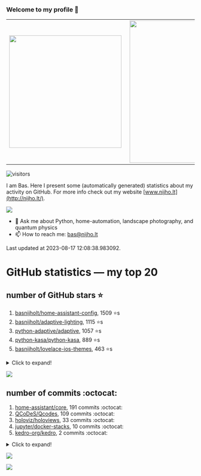 ### Welcome to my profile 👋

<center>
  <table>
    <tr>
        <td><img width="300px" align="left" src="https://github-readme-stats.vercel.app/api/top-langs/?username=basnijholt&hide=TeX,Jupyter%20Notebook&layout=compact&theme=radical" /></td>
        <td><img align='right' src="https://github-readme-stats.vercel.app/api?username=basnijholt&show_icons=true&theme=radical" width="380"></td>
    </tr>
  </table>
</center>

![visitors](https://visitor-badge.glitch.me/badge?page_id=basnijholt.visitor-badge)

I am Bas. Here I present some (automatically generated) statistics about my activity on GitHub. For more info check out my website [www.nijho.lt](http://nijho.lt/).

![](https://www.nijho.lt/authors/admin/avatar_hu9e60e4b9bc120dfb6a666009f2878da6_182107_250x250_fill_q90_lanczos_center.jpg)

- 💬 Ask me about Python, home-automation, landscape photography, and quantum physics
- 📫 How to reach me: bas@nijho.lt

Last updated at 2023-08-17 12:08:38.983092.

# GitHub statistics — my top 20

## number of GitHub stars ⭐️

1. [basnijholt/home-assistant-config](https://github.com/basnijholt/home-assistant-config/), 1509 ⭐️s
2. [basnijholt/adaptive-lighting](https://github.com/basnijholt/adaptive-lighting/), 1115 ⭐️s
3. [python-adaptive/adaptive](https://github.com/python-adaptive/adaptive/), 1057 ⭐️s
4. [python-kasa/python-kasa](https://github.com/python-kasa/python-kasa/), 889 ⭐️s
5. [basnijholt/lovelace-ios-themes](https://github.com/basnijholt/lovelace-ios-themes/), 463 ⭐️s
<details><summary>Click to expand!</summary>

6. [basnijholt/lovelace-ios-dark-mode-theme](https://github.com/basnijholt/lovelace-ios-dark-mode-theme/), 422 ⭐️s
7. [basnijholt/miflora](https://github.com/basnijholt/miflora/), 358 ⭐️s
8. [basnijholt/rsync-time-machine.py](https://github.com/basnijholt/rsync-time-machine.py/), 336 ⭐️s
9. [topocm/topocm_content](https://github.com/topocm/topocm_content/), 245 ⭐️s
10. [basnijholt/home-assistant-streamdeck-yaml](https://github.com/basnijholt/home-assistant-streamdeck-yaml/), 132 ⭐️s
11. [basnijholt/home-assistant-macbook-touch-bar](https://github.com/basnijholt/home-assistant-macbook-touch-bar/), 92 ⭐️s
12. [kwant-project/kwant](https://github.com/kwant-project/kwant/), 76 ⭐️s
13. [basnijholt/markdown-code-runner](https://github.com/basnijholt/markdown-code-runner/), 73 ⭐️s
14. [basnijholt/home-assistant-streamdeck-yaml-addon](https://github.com/basnijholt/home-assistant-streamdeck-yaml-addon/), 47 ⭐️s
15. [basnijholt/aiokef](https://github.com/basnijholt/aiokef/), 32 ⭐️s
16. [basnijholt/thesis-cover](https://github.com/basnijholt/thesis-cover/), 26 ⭐️s
17. [basnijholt/instacron](https://github.com/basnijholt/instacron/), 20 ⭐️s
18. [basnijholt/adaptive-scheduler](https://github.com/basnijholt/adaptive-scheduler/), 17 ⭐️s
19. [basnijholt/addon-otmonitor](https://github.com/basnijholt/addon-otmonitor/), 15 ⭐️s
20. [kwant-project/kwant-tutorial-2016](https://github.com/kwant-project/kwant-tutorial-2016/), 13 ⭐️s

</details>

![](https://github.com/basnijholt/basnijholt/raw/main/stars_over_time.png)

## number of commits :octocat:

1. [home-assistant/core](https://github.com/home-assistant/core/), 191 commits :octocat:
2. [QCoDeS/Qcodes](https://github.com/QCoDeS/Qcodes/), 109 commits :octocat:
3. [holoviz/holoviews](https://github.com/holoviz/holoviews/), 33 commits :octocat:
4. [jupyter/docker-stacks](https://github.com/jupyter/docker-stacks/), 10 commits :octocat:
5. [kedro-org/kedro](https://github.com/kedro-org/kedro/), 2 commits :octocat:
<details><summary>Click to expand!</summary>

6. [holoviz/panel](https://github.com/holoviz/panel/), 1 commits :octocat:
7. [python3statement/python3statement.github.io](https://github.com/python3statement/python3statement.github.io/), 0 commits :octocat:
8. [Juvawa/HomeAssistant9292OvApiSensor](https://github.com/Juvawa/HomeAssistant9292OvApiSensor/), 0 commits :octocat:
9. [hacs/documentation](https://github.com/hacs/documentation/), 0 commits :octocat:
10. [stuertz/pybunqexport](https://github.com/stuertz/pybunqexport/), 0 commits :octocat:
11. [adshao/go-binance](https://github.com/adshao/go-binance/), 0 commits :octocat:
12. [dfm/emcee](https://github.com/dfm/emcee/), 0 commits :octocat:
13. [itstorque/jekyll-shell-theme](https://github.com/itstorque/jekyll-shell-theme/), 0 commits :octocat:
14. [mikeshultz/ledger-eth-lib](https://github.com/mikeshultz/ledger-eth-lib/), 0 commits :octocat:
15. [Textualize/rich](https://github.com/Textualize/rich/), 0 commits :octocat:
16. [TribuneX/home_assistant](https://github.com/TribuneX/home_assistant/), 0 commits :octocat:
17. [benfred/py-spy](https://github.com/benfred/py-spy/), 0 commits :octocat:
18. [kwant-project/homebrew-kwant](https://github.com/kwant-project/homebrew-kwant/), 0 commits :octocat:
19. [agkozak/zsh-z](https://github.com/agkozak/zsh-z/), 0 commits :octocat:
20. [basnijholt/fileup](https://github.com/basnijholt/fileup/), 0 commits :octocat:

</details>

![](https://github.com/basnijholt/basnijholt/raw/main/commits_per_hour.png)

![](https://github.com/basnijholt/basnijholt/raw/main/commits_per_weekday.png)

